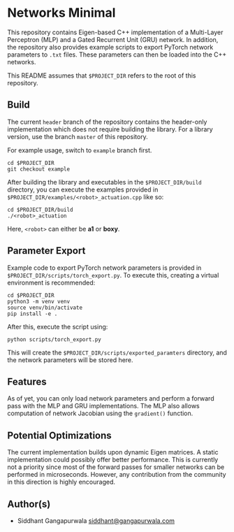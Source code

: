 # Networks Minimal

This repository contains Eigen-based C++ implementation of a Multi-Layer Perceptron (MLP) and a Gated
Recurrent Unit (GRU) network. In addition, the repository also provides example scripts to export PyTorch
network parameters to ```.txt``` files. These parameters can then be loaded into the C++ networks.

This README assumes that ```$PROJECT_DIR``` refers to the root of this repository.


## Build
The current ```header``` branch
of the repository contains the header-only implementation which does not
require building the
library. For a library version, use the branch ```master``` of this repository.

For example usage, switch to ```example``` branch first. 
```
cd $PROJECT_DIR
git checkout example
```

After building the library and executables in the ```$PROJECT_DIR/build``` directory,
you can execute the examples provided in
```$PROJECT_DIR/examples/<robot>_actuation.cpp``` like so:
```
cd $PROJECT_DIR/build
./<robot>_actuation
```
Here, ```<robot>``` can either be **a1** or **boxy**.

## Parameter Export
Example code to export PyTorch network parameters is provided in 
```$PROJECT_DIR/scripts/torch_export.py```. To
execute this, creating a virtual environment is recommended:
```
cd $PROJECT_DIR
python3 -m venv venv
source venv/bin/activate
pip install -e .
```
After this, execute the script using:
```
python scripts/torch_export.py
```

This will create the ```$PROJECT_DIR/scripts/exported_paramters``` directory, and the network
parameters will be stored here.


## Features
As of yet, you can only load network parameters and perform a forward pass with the MLP and GRU
implementations. The MLP also allows computation of network Jacobian using the ```gradient()```
function.


## Potential Optimizations
The current implementation builds upon dynamic Eigen matrices. A static implementation
could possibly offer better performance. This is currently not a priority since most of the
forward passes for smaller networks can be performed in microseconds. However, any
contribution from the community in this direction is highly encouraged.


## Author(s)

* Siddhant Gangapurwala <siddhant@gangapurwala.com>
